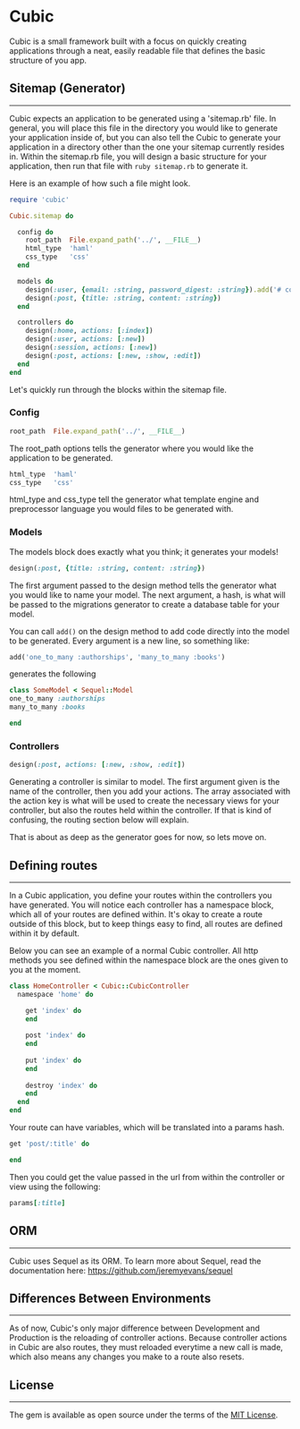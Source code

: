 # Cubic

Cubic is a small framework built with a focus on quickly creating applications through a neat, easily readable file that defines the basic structure of you app.

## Sitemap (Generator)
---
Cubic expects an application to be generated using a 'sitemap.rb' file. In general, you will place this file in the directory you would like to generate your application inside of, but you can also tell the Cubic to generate your application in a directory other than the one your sitemap currently resides in.
Within the sitemap.rb file, you will design a basic structure for your application,
then run that file with `ruby sitemap.rb` to generate it.

Here is an example of how such a file might look.

```ruby
require 'cubic'

Cubic.sitemap do

  config do
    root_path  File.expand_path('../', __FILE__)
    html_type  'haml'
    css_type   'css'
  end

  models do 
    design(:user, {email: :string, password_digest: :string}).add('# comment')
    design(:post, {title: :string, content: :string})
  end

  controllers do
    design(:home, actions: [:index])
    design(:user, actions: [:new])
    design(:session, actions: [:new])
    design(:post, actions: [:new, :show, :edit])
  end
end
```

Let's quickly run through the blocks within the sitemap file.

### Config
```ruby
root_path  File.expand_path('../', __FILE__)
```  
The root_path options tells the generator where you would like the application to be generated.
```ruby
html_type  'haml'
css_type   'css'
```  
html_type and css_type tell the generator what template engine and preprocessor language you would files to be generated with.

### Models
The models block does exactly what you think; it generates your models!
```ruby
design(:post, {title: :string, content: :string})
```  
The first argument passed to the design
method tells the generator what you would like to name your model. The next argument, a hash,
is what will be passed to the migrations generator to create a database table for your model.

You can call `add()` on the design method to add code directly into the model to be generated.
Every argument is a new line, so something like:
```ruby
add('one_to_many :authorships', 'many_to_many :books')
```
generates the following

```ruby
class SomeModel < Sequel::Model
one_to_many :authorships
many_to_many :books

end
```

### Controllers
```ruby
design(:post, actions: [:new, :show, :edit])
```  
Generating a controller is similar to model. The first argument given is the name of the controller,
then you add your actions. The array associated with the action key is what will be used to create the necessary
views for your controller, but also the routes held within the controller. If that is kind of confusing,
the routing section below will explain. 

That is about as deep as the generator goes for now, so lets move on.

## Defining routes
---
In a Cubic application, you define your routes within the controllers you have generated. You will notice each 
controller has a namespace block, which all of your routes are defined within. It's okay
to create a route outside of this block, but to keep things easy to find, all routes are defined within it by default.

Below you can see an example of a normal Cubic controller. All http methods you see defined within the
namespace block are the ones given to you at the moment.

```ruby 
class HomeController < Cubic::CubicController
  namespace 'home' do

    get 'index' do
    end
    
    post 'index' do
    end
    
    put 'index' do
    end
    
    destroy 'index' do
    end
  end
end
```

Your route can have variables, which will be translated into a params hash.

```ruby 
get 'post/:title' do

end
```

Then you could get the value passed in the url from within the controller or view
using the following:

```ruby 
params[:title]
```

## ORM
---
Cubic uses Sequel as its ORM. To learn more about Sequel, read the documentation here: https://github.com/jeremyevans/sequel

## Differences Between Environments
---
As of now, Cubic's only major difference between Development and Production is the reloading of controller actions.
Because controller actions in Cubic are also routes, they must reloaded everytime a new call is made, which also means
any changes you make to a route also resets.

## License
---
The gem is available as open source under the terms of the [MIT License](http://opensource.org/licenses/MIT).